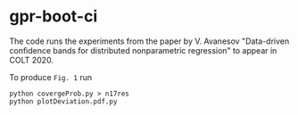 # gpr-boot-ci
The code runs the experiments from the paper by V. Avanesov "Data-driven confidence bands for distributed nonparametric regression" to appear in COLT 2020.

To produce `Fig. 1` run

```
python covergeProb.py > n17res
python plotDeviation.pdf.py
```
